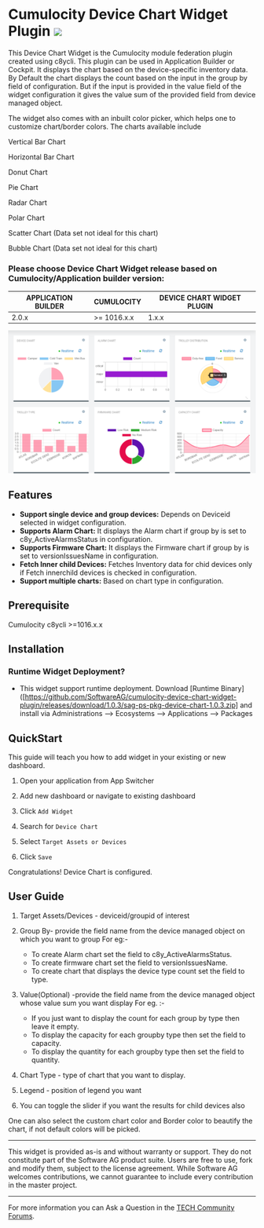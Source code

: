 # Cumulocity Device Chart Widget Plugin [<img width="35" src="https://user-images.githubusercontent.com/32765455/211497905-561e9197-18b9-43d5-a023-071d3635f4eb.png"/>]([https://github.com/SoftwareAG/cumulocity-device-chart-widget-plugin/releases/download/1.0.3/sag-ps-pkg-device-chart-1.0.3.zip])

This Device Chart Widget is the Cumulocity module federation plugin created using c8ycli. This plugin can be used in Application Builder or Cockpit. It displays the chart based on the device-specific inventory data.
By Default the chart displays the count based on the input in the group by field of configuration. But if the input is provided in the value field of the widget configuration it gives the value sum of the provided field from device managed object.

The widget also comes with an inbuilt color picker, which helps one to customize chart/border colors. The charts available include

Vertical Bar Chart

Horizontal Bar Chart

Donut Chart

Pie Chart

Radar Chart

Polar Chart

Scatter Chart (Data set not ideal for this chart)

Bubble Chart (Data set not ideal for this chart)

### Please choose Device Chart Widget release based on Cumulocity/Application builder version:

|APPLICATION BUILDER | CUMULOCITY | DEVICE CHART WIDGET PLUGIN  |
|--------------------|------------|-----------------------------|
| 2.0.x              | >= 1016.x.x| 1.x.x                       |


![DeviceChart](images/device-chart.png)

## Features

*  **Support single device and group devices:** Depends on Deviceid selected in widget configuration.
*  **Supports Alarm Chart:** It displays the Alarm chart if group by is set to c8y_ActiveAlarmsStatus in configuration.
*  **Supports Firmware Chart:** It displays the Firmware chart if group by is set to versionIssuesName in configuration.
*  **Fetch Inner child Devices:** Fetches Inventory data for chid devices only if Fetch innerchild devices is checked in configuration.
*  **Support multiple charts:** Based on chart type in configuration.

## Prerequisite
   Cumulocity c8ycli >=1016.x.x
   
## Installation

### Runtime Widget Deployment?

* This widget support runtime deployment. Download [Runtime Binary]([https://github.com/SoftwareAG/cumulocity-device-chart-widget-plugin/releases/download/1.0.3/sag-ps-pkg-device-chart-1.0.3.zip] and install via Administrations --> Ecosystems --> Applications --> Packages 

## QuickStart

This guide will teach you how to add widget in your existing or new dashboard.

1. Open your application from App Switcher

2. Add new dashboard or navigate to existing dashboard

3. Click `Add Widget`

4. Search for `Device Chart` 

5. Select `Target Assets or Devices`

7. Click `Save`

Congratulations! Device Chart is configured.


## User Guide

1. Target Assets/Devices - deviceid/groupid of interest

2. Group By- provide the field name from the device managed object on which you want to group For eg:-

   * To create Alarm chart set the field to c8y_ActiveAlarmsStatus.
   * To create firmware chart set the field to versionIssuesName.
   * To create chart that displays the device type count set the field to type.

3. Value(Optional) -provide the field name from the device managed object whose value sum you want display
   For eg. :-

   * If you just want to display the count for each group by type then leave it empty.
   * To display the capacity for each groupby type then set the field to capacity.
   * To display the quantity for each groupby type then set the field to quantity.

4. Chart Type - type of chart that you want to display.

5. Legend - position of legend you want

6. You can toggle the slider if you want the results for child devices also

One can also select the custom chart color and Border color to beautify the chart, if not default colors will be picked.

------------------------------

This widget is provided as-is and without warranty or support. They do not constitute part of the Software AG product suite. Users are free to use, fork and modify them, subject to the license agreement. While Software AG welcomes contributions, we cannot guarantee to include every contribution in the master project.
_____________________
For more information you can Ask a Question in the [TECH Community Forums](https://tech.forums.softwareag.com/tag/Cumulocity-IoT).
